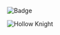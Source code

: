![Badge](https://bit.ly/icom-badge)

![Hollow Knight](https://vistapointe.net/images/hollow-knight-wallpaper-18.jpg)
